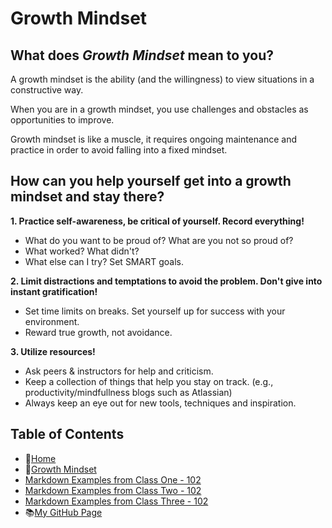 # Growth Mindset

## What does *Growth Mindset* mean to you? 
A growth mindset is the ability \(and the willingness) to view situations in a constructive way. 

When you are in a growth mindset, you use challenges and obstacles as opportunities to improve. 

Growth mindset is like a muscle, it requires ongoing maintenance and practice in order to avoid falling into a fixed mindset. 

## How can you help yourself get into a growth mindset and stay there? 
**1. Practice self-awareness, be critical of yourself. Record everything!**
  - What do you want to be proud of? What are you not so proud of? 
  - What worked? What didn't?
  - What else can I try? Set SMART goals. 
  
**2. Limit distractions and temptations to avoid the problem. Don't give into instant gratification!**
  - Set time limits on breaks. Set yourself up for success with your environment. 
  - Reward true growth, not avoidance. 
  
**3. Utilize resources!** 
  - Ask peers & instructors for help and criticism. 
  - Keep a collection of things that help you stay on track. \(e.g., productivity/mindfullness blogs such as Atlassian)  
  - Always keep an eye out for new tools, techniques and inspiration.  

## **Table of Contents**
- 🏡[Home](/README.md)
- 💭[Growth Mindset](/growthmindset.md)
- [Markdown Examples from Class One - 102](/markdownexamples.md)
- [Markdown Examples from Class Two - 102](/markdownexamples.md)
- [Markdown Examples from Class Three - 102](/markdownexamples.md)
- 📚[My GitHub Page](www.github.com/mistidinzy)
